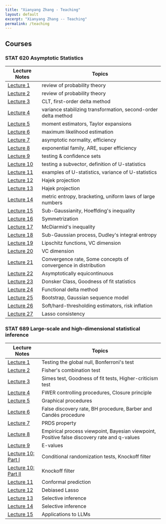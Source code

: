 ```yaml
---
title: "Xianyang Zhang - Teaching"
layout: default
excerpt: "Xianyang Zhang -- Teaching"
permalink: /teaching
---
```


<div markdown="0" class="hero-body">
  <div class="container">
    <article class="media">
      <div class="media-content">
        <div class="content">
          <h1>Courses</h1>
        </div>
      </div>
    </article>
    <article class="media">
      <div class="media-content">
        <div class="content">
          <h3>STAT 620 Asymptotic Statistics</h3>
          <p>
            <table class="table">
              <thead>
                <tr><th>Lecture Notes</th><th>Topics</th></tr>
              </thead>
              <tbody>
                <tr><td><a href="/downloads/620sp22/Jan-18.pdf">Lecture 1</a></td><td>review of probability theory</td></tr>
                <tr><td><a href="/downloads/620sp22/Jan-20.pdf">Lecture 2</a></td><td>review of probability theory</td></tr>
                <tr><td><a href="/downloads/620sp22/Jan-25.pdf">Lecture 3</a></td><td>CLT, first-order delta method</td></tr>
                <tr><td><a href="/downloads/620sp22/Jan-27.pdf">Lecture 4</a></td><td>variance stabilizing transformation, second-order delta method</td></tr>
                <tr><td><a href="/downloads/620sp22/Feb-1.pdf">Lecture 5</a></td><td>moment estimators, Taylor expansions</td></tr>
                <tr><td><a href="/downloads/620sp22/Feb-8.pdf">Lecture 6</a></td><td>maximum likelihood estimation</td></tr>
                <tr><td><a href="/downloads/620sp22/Feb-10.pdf">Lecture 7</a></td><td>asymptotic normality, efficiency</td></tr>
                <tr><td><a href="/downloads/620sp22/Feb-15.pdf">Lecture 8</a></td><td>exponential family, ARE, super efficiency</td></tr>
                <tr><td><a href="/downloads/620sp22/Feb-17.pdf">Lecture 9</a></td><td>testing & confidence sets</td></tr>
                <tr><td><a href="/downloads/620sp22/Feb-22.pdf">Lecture 10</a></td><td>testing a subvector, definition of U-statistics</td></tr>
                <tr><td><a href="/downloads/620sp22/Feb-24.pdf">Lecture 11</a></td><td>examples of U-statistics, variance of U-statistics</td></tr>
                <tr><td><a href="/downloads/620sp22/Mar-1.pdf">Lecture 12</a></td><td>Hajek projection</td></tr>
                <tr><td><a href="/downloads/620sp22/Mar-3.pdf">Lecture 13</a></td><td>Hajek projection</td></tr>
                <tr><td><a href="/downloads/620sp22/Mar-8.pdf">Lecture 14</a></td><td>metric entropy, bracketing, uniform laws of large numbers</td></tr>
                <tr><td><a href="/downloads/620sp22/Mar-10.pdf">Lecture 15</a></td><td>Sub-Gaussianity, Hoeffding's inequality</td></tr>
                <tr><td><a href="/downloads/620sp22/Mar-22.pdf">Lecture 16</a></td><td>Symmetrization</td></tr>
                <tr><td><a href="/downloads/620sp22/Mar-24.pdf">Lecture 17</a></td><td>McDiarmid's inequality</td></tr>
                <tr><td><a href="/downloads/620sp22/Mar-29.pdf">Lecture 18</a></td><td>Sub-Gaussian process, Dudley's integral entropy</td></tr>
                <tr><td><a href="/downloads/620sp22/Mar-31.pdf">Lecture 19</a></td><td>Lipschitz functions, VC dimension</td></tr>
                <tr><td><a href="/downloads/620sp22/Apr-5.pdf">Lecture 20</a></td><td>VC dimension</td></tr>
                <tr><td><a href="/downloads/620sp22/Apr-7.pdf">Lecture 21</a></td><td>Convergence rate, Some concepts of convergence in distribution</td></tr>
                <tr><td><a href="/downloads/620sp22/Apr-12.pdf">Lecture 22</a></td><td>Asymptotically equicontinuous</td></tr>
                <tr><td><a href="/downloads/620sp22/Apr-14.pdf">Lecture 23</a></td><td>Donsker Class, Goodness of fit statistics</td></tr>
                <tr><td><a href="/downloads/620sp22/Apr-19.pdf">Lecture 24</a></td><td>Functional delta method</td></tr>
                <tr><td><a href="/downloads/620sp22/Apr-21.pdf">Lecture 25</a></td><td>Bootstrap, Gaussian sequence model</td></tr>
                <tr><td><a href="/downloads/620sp22/Apr-26.pdf">Lecture 26</a></td><td>Soft/hard-thresholding estimators, risk inflation</td></tr>
                <tr><td><a href="/downloads/620sp22/Apr-28.pdf">Lecture 27</a></td><td>Lasso consistency</td></tr>
              </tbody>
            </table>
          </p>
        </div>
      </div>
    </article>
    <article class="media">
      <div class="media-content">
        <div class="content">
          <h3>STAT 689 Large-scale and high-dimensional statistical inference</h3>
          <p>
            <table class="table">
              <thead>
                <tr><th>Lecture Notes</th><th>Topics</th></tr>
              </thead>
              <tbody>
                <tr><td><a href="/downloads/689fa24/Lec1.pdf">Lecture 1</a></td><td>Testing the global null, Bonferroni's test</td></tr>
                <tr><td><a href="/downloads/689fa24/Lec2.pdf">Lecture 2</a></td><td>Fisher's combination test</td></tr>
                <tr><td><a href="/downloads/689fa24/Lec3.pdf">Lecture 3</a></td><td>Simes test, Goodness of fit tests, Higher-criticism test</td></tr>
                <tr><td><a href="/downloads/689fa24/Lec4.pdf">Lecture 4</a></td><td>FWER controlling procedures, Closure principle</td></tr>
                <tr><td><a href="/downloads/689fa24/Lec5.pdf">Lecture 5</a></td><td>Graphical procedures</td></tr>
                <tr><td><a href="/downloads/689fa24/Lec6.pdf">Lecture 6</a></td><td>False discovery rate, BH procedure, Barber and Candès procedure</td></tr>
                <tr><td><a href="/downloads/689fa24/Lec7.pdf">Lecture 7</a></td><td>PRDS property</td></tr>
                <tr><td><a href="/downloads/689fa24/Lec8.pdf">Lecture 8</a></td><td>Empirical process viewpoint, Bayesian viewpoint, Positive false discovery rate and q-values</td></tr>
                <tr><td><a href="/downloads/689fa24/Lec9.pdf">Lecture 9</a></td><td>E-values</td></tr>
                <tr><td><a href="/downloads/689fa24/Lec10-1.pdf">Lecture 10: Part I</a></td><td>Conditional randomization tests, Knockoff filter</td></tr>
                <tr><td><a href="/downloads/689fa24/Lec10-2.pdf">Lecture 10: Part II</a></td><td>Knockoff filter</td></tr>
                <tr><td><a href="/downloads/689fa24/Lec11.pdf">Lecture 11</a></td><td>Conformal prediction</td></tr>
                <tr><td><a href="/downloads/689fa24/Lec12.pdf">Lecture 12</a></td><td>Debiased Lasso</td></tr>
                <tr><td><a href="/downloads/689fa24/Lec13.pdf">Lecture 13</a></td><td>Selective inference</td></tr>
                <tr><td><a href="/downloads/689fa24/Lec14.pdf">Lecture 14</a></td><td>Selective inference</td></tr>
                <tr><td><a href="/downloads/689fa24/Lec15.pdf">Lecture 15</a></td><td>Applications to LLMs</td></tr>
              </tbody>
            </table>
          </p>
        </div>
      </div>
    </article>
  </div>
</div>
